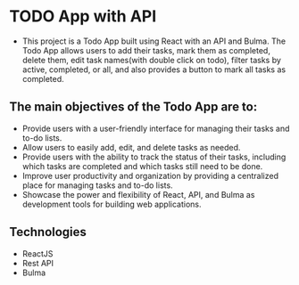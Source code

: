 # TODO App with API
- This project is a Todo App built using React with an API and Bulma. The Todo App allows users to add their tasks, mark them as completed, delete them, edit task names(with double click on todo), filter tasks by active, completed, or all, and also provides a button to mark all tasks as completed.

## The main objectives of the Todo App are to:

- Provide users with a user-friendly interface for managing their tasks and to-do lists.
- Allow users to easily add, edit, and delete tasks as needed.
- Provide users with the ability to track the status of their tasks, including which tasks are completed and which tasks still need to be done.
- Improve user productivity and organization by providing a centralized place for managing tasks and to-do lists.
- Showcase the power and flexibility of React, API, and Bulma as development tools for building web applications.

## Technologies
- ReactJS
- Rest API
- Bulma
